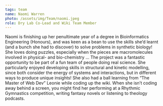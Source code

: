 ```yaml
---
tags: team
name: Naomi Warren
photo: /assets/img/Team/naomi.jpeg
role: Dry Lab Co-Lead and Wiki Team Member
---
```

Naomi is finishing up her penultimate year of a degree in Bioinformatics Engineering (Honours),
and was keen as a bean to use the skills she’d learnt (and a bunch she had to discover) to solve
problems in synthetic biology! She loves doing puzzles, especially when the pieces are
macromolecules involved in physical- and bio-chemistry ... The project was a fantastic
opportunity to be part of a fun team of people doing real science. She particularly enjoyed
developing skills in structural and kinetic modelling, since both consider the energy of systems
and interactions, but in different ways to produce unique insights! She also had a ball learning
from “The Master of Web Dev” Leonie while coding up the wiki. When she isn’t coding away
behind a screen, you might find her performing at a Rhythmic Gymnastics competition, writing
fantasy novels or listening to theology podcasts.